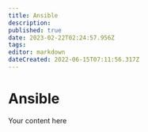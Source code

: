 ```yaml
---
title: Ansible
description: 
published: true
date: 2023-02-22T02:24:57.956Z
tags: 
editor: markdown
dateCreated: 2022-06-15T07:11:56.317Z
---
```


# Ansible
Your content here